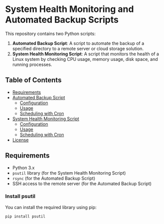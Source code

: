 # System Health Monitoring and Automated Backup Scripts

This repository contains two Python scripts:
1. **Automated Backup Script**: A script to automate the backup of a specified directory to a remote server or cloud storage solution.
2. **System Health Monitoring Script**: A script that monitors the health of a Linux system by checking CPU usage, memory usage, disk space, and running processes.

## Table of Contents
- [Requirements](#requirements)
- [Automated Backup Script](#automated-backup-script)
  - [Configuration](#configuration)
  - [Usage](#usage)
  - [Scheduling with Cron](#scheduling-with-cron)
- [System Health Monitoring Script](#system-health-monitoring-script)
  - [Configuration](#configuration-1)
  - [Usage](#usage-1)
  - [Scheduling with Cron](#scheduling-with-cron-1)
- [License](#license)

## Requirements
- Python 3.x
- `psutil` library (for the System Health Monitoring Script)
- `rsync` (for the Automated Backup Script)
- SSH access to the remote server (for the Automated Backup Script)

### Install psutil
You can install the required library using pip:
```bash
pip install psutil

